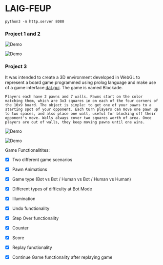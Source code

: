 # LAIG-FEUP

```
python3 -m http.server 8080
```

### Project 1 and 2

![Demo](https://media.giphy.com/media/1gviLMID68DBK/giphy.gif)

![Demo](https://media.giphy.com/media/3o6Ztgi8NvcW8amRUI/giphy.gif)

### Project 3

It was intended to create a 3D environment developed in WebGL to represent a board game programmed using prolog language and make use of a game interface [dat.gui](https://code.google.com/p/dat-gui/). The game is named Blockade.

```
Players each have 2 pawns and 7 walls. Pawns start on the color matching them, which are 3x3 squares in on each of the four corners of the 10x9 board. The object is simple: to get one of your pawns to a starting spot of your opponent. Each turn players can move one pawn up to two spaces, and also place one wall, useful for blocking off their opponent's move. Walls always cover two squares worth of area. Once players are out of walls, they keep moving pawns until one wins.

```

![Demo](https://media.giphy.com/media/q91mbAILv0xig/giphy.gif)

![Demo](https://media.giphy.com/media/7McsfJeGN4SuQ/giphy.gif)

Game Functionalitites: 

- [x] Two different game scenarios
- [x] Pawn Animations
- [x] Game type (Bot vs Bot / Human vs Bot / Human vs Human) 
- [x] Different types of difficulty at Bot Mode 
- [X] Illumination
- [x] Undo functionality 
- [x] Step Over functionality 
- [X] Counter
- [X] Score
- [X] Replay functionality
- [X] Continue Game functionality after replaying game



